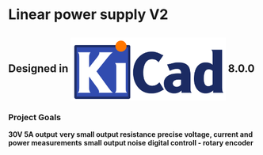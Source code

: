 # Linear power supply V2

## Designed in <img align="center" height="128" src="images/logos/kicad_logo.png">  8.0.0



### Project Goals
**30V 5A output**
**very small output resistance**
**precise voltage, current and power measurements**
**small output noise**
**digital controll - rotary encoder**